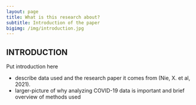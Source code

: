 ```yaml
---
layout: page
title: What is this research about?
subtitle: Introduction of the paper
bigimg: /img/introduction.jpg
---
```


## INTRODUCTION

Put introduction here
- describe data used and the research paper it comes from (Nie, X. et al, 2021). 
- larger-picture of why analyzing COVID-19 data is important and brief overview of methods used
